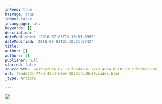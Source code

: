 ```yaml
---
inFeed: true
hasPage: true
inNav: false
inLanguage: null
keywords: []
description: ''
datePublished: '2016-07-03T23:10:53.095Z'
dateModified: '2016-07-03T23:10:31.674Z'
title: ''
author: []
authors: []
publisher: null
starred: false
sourcePath: _posts/2016-07-03-f6add73e-77cd-45a4-b0e0-30531fad9c28.md
url: f6add73e-77cd-45a4-b0e0-30531fad9c28/index.html
_type: Article

---
```

![](https://the-grid-user-content.s3-us-west-2.amazonaws.com/e9f643c9-45e5-48d7-b6af-6e40e622990e.jpg)